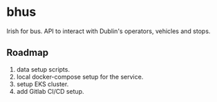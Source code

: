 bhus
====

Irish for bus.
API to interact with Dublin's operators, vehicles and stops.


## Roadmap

1. data setup scripts.
2. local docker-compose setup for the service.
3. setup EKS cluster.
4. add Gitlab CI/CD setup.
